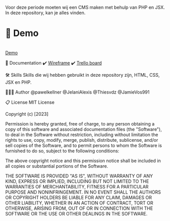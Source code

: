 Voor deze periode moeten wij een CMS maken met behulp van PHP en JSX. In deze repository, kan je alles vinden. 

<h1>🚩 Demo </h1>
<br>
<a href="#">Demo</a>

📰 Documentation
✔️ <a href="#">Wireframe</a>
✔️ <a href="#">Trello board</a>

🛠 Skills
Skills die wij hebben gebruikt in deze repository zijn, HTML, CSS, JSX en PHP.

🙋🏻‍♂️ Author
@pawelkellner
@JelaniAlexis
@Thiesvdz
@JamieVos991

📋 License
MIT License

Copyright (c) [2023]

Permission is hereby granted, free of charge, to any person obtaining a copy of this software and associated documentation files (the "Software"), to deal in the Software without restriction, including without limitation the rights to use, copy, modify, merge, publish, distribute, sublicense, and/or sell copies of the Software, and to permit persons to whom the Software is furnished to do so, subject to the following conditions:

The above copyright notice and this permission notice shall be included in all copies or substantial portions of the Software.

THE SOFTWARE IS PROVIDED "AS IS", WITHOUT WARRANTY OF ANY KIND, EXPRESS OR IMPLIED, INCLUDING BUT NOT LIMITED TO THE WARRANTIES OF MERCHANTABILITY, FITNESS FOR A PARTICULAR PURPOSE AND NONINFRINGEMENT. IN NO EVENT SHALL THE AUTHORS OR COPYRIGHT HOLDERS BE LIABLE FOR ANY CLAIM, DAMAGES OR OTHER LIABILITY, WHETHER IN AN ACTION OF CONTRACT, TORT OR OTHERWISE, ARISING FROM, OUT OF OR IN CONNECTION WITH THE SOFTWARE OR THE USE OR OTHER DEALINGS IN THE SOFTWARE.
